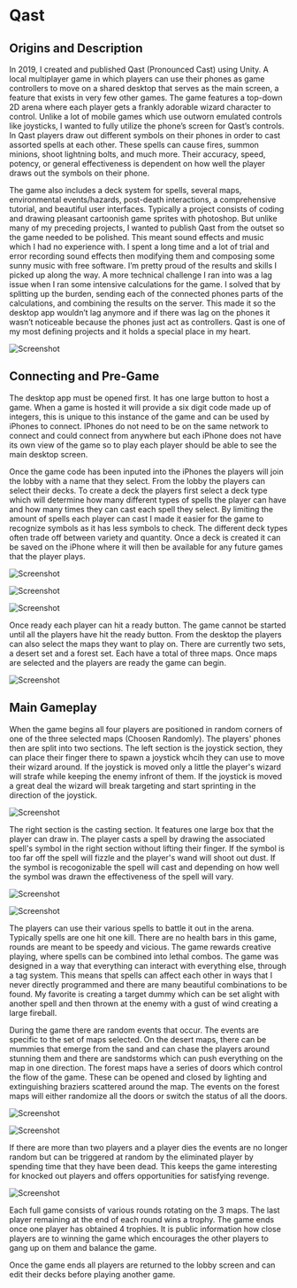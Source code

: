 # Qast
## Origins and Description
In 2019, I created and published Qast (Pronounced Cast) using Unity. A local multiplayer game in which players can use their phones as game controllers to move on a shared desktop that serves as the main screen, a feature that exists in very few other games. The game features a top-down 2D arena where each player gets a frankly adorable wizard character to control. Unlike a lot of mobile games which use outworn emulated controls like joysticks, I wanted to fully utilize the phone’s screen for Qast’s controls. In Qast players draw out different symbols on their phones in order to cast assorted spells at each other. These spells can cause fires, summon minions, shoot lightning bolts, and much more. Their accuracy, speed, potency, or general effectiveness is dependent on how well the player draws out the symbols on their phone.

The game also includes a deck system for spells, several maps, environmental events/hazards, post-death interactions, a comprehensive tutorial, and beautiful user interfaces. Typically a project consists of coding and drawing pleasant cartoonish game sprites with photoshop. But unlike many of my preceding projects, I wanted to publish Qast from the outset so the game needed to be polished. This meant sound effects and music which I had no experience with. I spent a long time and a lot of trial and error recording sound effects then modifying them and composing some sunny music with free software. I’m pretty proud of the results and skills I picked up along the way. A more technical challenge I ran into was a lag issue when I ran some intensive calculations for the game. I solved that by splitting up the burden, sending each of the connected phones parts of the calculations, and combining the results on the server. This made it so the desktop app wouldn’t lag anymore and if there was lag on the phones it wasn’t noticeable because the phones just act as controllers. Qast is one of my most defining projects and it holds a special place in my heart.

![Screenshot](Screenshots/ClientOpen.PNG "Main Screen")

## Connecting and Pre-Game

The desktop app must be opened first. It has one large button to host a game. When a game is hosted it will provide a six digit code made up of integers, this is unique to this instance of the game and can be used by iPhones to connect. IPhones do not need to be on the same network to connect and could connect from anywhere but each iPhone does not have its own view of the game so to play each player should be able to see the main desktop screen.

Once the game code has been inputed into the iPhones the players will join the lobby with a name that they select. From the lobby the players can select their decks. To create a deck the players first select a deck type which will determine how many different types of spells the player can have and how many times they can cast each spell they select. By limiting the amount of spells each player can cast I made it easier for the game to recognize symbols as it has less symbols to check. The different deck types often trade off between variety and quantity. Once a deck is created it can be saved on the iPhone where it will then be available for any future games that the player plays.

![Screenshot](Screenshots/BasicDeck.PNG "Basic Deck Building")

![Screenshot](Screenshots/DeckTypes.PNG "Deck Types")

![Screenshot](Screenshots/SpellSelector.PNG "Spell Selector")

Once ready each player can hit a ready button. The game cannot be started until all the players have hit the ready button. From the desktop the players can also select the maps they want to play on. There are currently two sets, a desert set and a forest set. Each have a total of three maps. Once maps are selected and the players are ready the game can begin.

![Screenshot](Screenshots/HostStart.PNG "Host Start")

## Main Gameplay

When the game begins all four players are positioned in random corners of one of the three selected maps (Choosen Randomly). The players' phones then are split into two sections. The left section is the joystick section, they can place their finger there to spawn a joystick whcih they can use to move their wizard around. If the joystick is moved only a little the player's wizard will strafe while keeping the enemy infront of them. If the joystick is moved a great deal the wizard will break targeting and start sprinting in the direction of the joystick.

![Screenshot](Screenshots/Joystick.PNG "Joystick")

The right section is the casting section. It features one large box that the player can draw in. The player casts a spell by drawing the associated spell's symbol in the right section without lifting their finger. If the symbol is too far off the spell will fizzle and the player's wand will shoot out dust. If the symbol is recogonizable the spell will cast and depending on how well the symbol was drawn the effectiveness of the spell will vary.

![Screenshot](Screenshots/SpellCasting.PNG "Spell Casting")

![Screenshot](Screenshots/Action1.PNG "Fire Casting")

The players can use their various spells to battle it out in the arena. Typically spells are one hit one kill. There are no health bars in this game, rounds are meant to be speedy and vicious. The game rewards creative playing, where spells can be combined into lethal combos. The game was designed in a way that everything can interact with everything else, through a tag system. This means that spells can affect each other in ways that I never directly programmed and there are many beautiful combinations to be found. My favorite is creating a target dummy which can be set alight with another spell and then thrown at the enemy with a gust of wind creating a large fireball.

During the game there are random events that occur. The events are specific to the set of maps selected. On the desert maps, there can be mummies that emerge from the sand and can chase the players around stunning them and there are sandstorms which can push everything on the map in one direction. The forest maps have a series of doors which control the flow of the game. These can be opened and closed by lighting and extinguishing braziers scattered around the map. The events on the forest maps will either randomize all the doors or switch the status of all the doors.

![Screenshot](Screenshots/Action3.PNG "Mummy Event")

![Screenshot](Screenshots/Sandstorm.PNG "Sandstorm Event")

If there are more than two players and a player dies the events are no longer random but can be triggered at random by the eliminated player by spending time that they have been dead. This keeps the game interesting for knocked out players and offers opportunities for satisfying revenge.

![Screenshot](Screenshots/Jungle1.PNG "Jungle")

Each full game consists of various rounds rotating on the 3 maps. The last player remaining at the end of each round wins a trophy. The game ends once one player has obtained 4 trophies. It is public information how close players are to winning the game which encourages the other players to gang up on them and balance the game.

Once the game ends all players are returned to the lobby screen and can edit their decks before playing another game.
